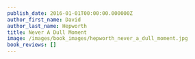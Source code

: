 ```yaml
---
publish_date: 2016-01-01T00:00:00.000000Z
author_first_name: David
author_last_name: Hepworth
title: Never A Dull Moment
image: /images/book_images/hepworth_never_a_dull_moment.jpg
book_reviews: []
---
```

